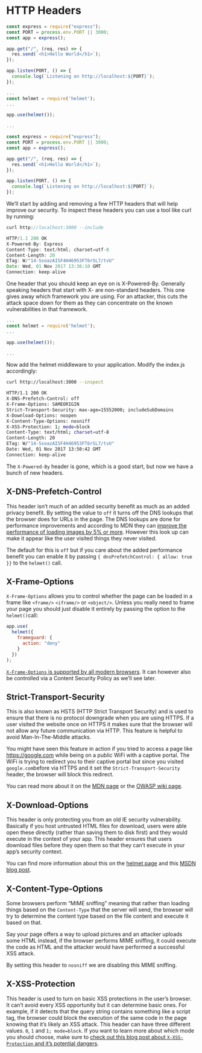 # HTTP Headers

```js
const express = require("express");
const PORT = process.env.PORT || 3000;
const app = express();

app.get("/", (req, res) => {
  res.send(`<h1>Hello World</h1>`);
});

app.listen(PORT, () => {
  console.log(`Listening on http://localhost:${PORT}`);
});
```

```js
...
const helmet = require('helmet');
...

app.use(helmet());

...
```

```js
const express = require("express");
const PORT = process.env.PORT || 3000;
const app = express();

app.get("/", (req, res) => {
  res.send(`<h1>Hello World</h1>`);
});

app.listen(PORT, () => {
  console.log(`Listening on http://localhost:${PORT}`);
});
```

We’ll start by adding and removing a few HTTP headers that will help improve our security. To inspect these headers you can use a tool like curl by running:

```js
curl http://localhost:3000 --include

HTTP/1.1 200 OK
X-Powered-By: Express
Content-Type: text/html; charset=utf-8
Content-Length: 20
ETag: W/"14-SsoazAISF4H46953FT6rSL7/tvU"
Date: Wed, 01 Nov 2017 13:36:10 GMT
Connection: keep-alive
```

One header that you should keep an eye on is X-Powered-By. Generally speaking headers that start with X- are non-standard headers. This one gives away which framework you are using. For an attacker, this cuts the attack space down for them as they can concentrate on the known vulnerabilities in that framework.

```js
...
const helmet = require('helmet');
...

app.use(helmet());

...
```

Now add the helmet middleware to your application. Modify the index.js accordingly:

```sh
curl http://localhost:3000 --inspect

HTTP/1.1 200 OK
X-DNS-Prefetch-Control: off
X-Frame-Options: SAMEORIGIN
Strict-Transport-Security: max-age=15552000; includeSubDomains
X-Download-Options: noopen
X-Content-Type-Options: nosniff
X-XSS-Protection: 1; mode=block
Content-Type: text/html; charset=utf-8
Content-Length: 20
ETag: W/"14-SsoazAISF4H46953FT6rSL7/tvU"
Date: Wed, 01 Nov 2017 13:50:42 GMT
Connection: keep-alive
```

The `X-Powered-By` header is gone, which is a good start, but now we have a bunch of new headers.

## X-DNS-Prefetch-Control

This header isn’t much of an added security benefit as much as an added privacy benefit. By setting the value to `off` it turns off the DNS lookups that the browser does for URLs in the page. The DNS lookups are done for performance improvements and according to MDN they can [improve the performance of loading images by 5% or more](https://developer.mozilla.org/en-US/docs/Web/HTTP/Headers/X-DNS-Prefetch-Control). However this look up can make it appear like the user visited things they never visited.

The default for this is `off` but if you care about the added performance benefit you can enable it by passing `{ dnsPrefetchControl: { allow: true }}` to the `helmet()` call.

## X-Frame-Options

`X-Frame-Options` allows you to control whether the page can be loaded in a frame like `<frame/>` `<iframe/>` or `<object/>`. Unless you really need to frame your page you should just disable it entirely by passing the option to the `helmet()`call:

```js
app.use(
  helmet({
    frameguard: {
      action: "deny"
    }
  })
);
```

[`X-Frame-Options` is supported by all modern browsers](http://caniuse.com/#feat=x-frame-options). It can however also be controlled via a Content Security Policy as we’ll see later.

## Strict-Transport-Security

This is also known as HSTS (HTTP Strict Transport Security) and is used to ensure that there is no protocol downgrade when you are using HTTPS. If a user visited the website once on HTTPS it makes sure that the browser will not allow any future communication via HTTP. This feature is helpful to avoid Man-In-The-Middle attacks.

You might have seen this feature in action if you tried to access a page like https://google.com while being on a public WiFi with a captive portal. The WiFi is trying to redirect you to their captive portal but since you visited `google.com`before via HTTPS and it set the `Strict-Transport-Security` header, the browser will block this redirect.

You can read more about it on the [MDN page](https://developer.mozilla.org/en-US/docs/Web/HTTP/Headers/Strict-Transport-Security) or the [OWASP wiki page](https://www.owasp.org/index.php/HTTP_Strict_Transport_Security_Cheat_Sheet).

## X-Download-Options

This header is only protecting you from an old IE security vulnerability. Basically if you host untrusted HTML files for download, users were able open these directly (rather than saving them to disk first) and they would execute in the context of your app. This header ensures that users download files before they open them so that they can’t execute in your app’s security context.

You can find more information about this on the [helmet page](https://helmetjs.github.io/docs/ienoopen/) and this [MSDN blog post](https://blogs.msdn.microsoft.com/ie/2008/07/02/ie8-security-part-v-comprehensive-protection/).

## X-Content-Type-Options

Some browsers perform “MIME sniffing” meaning that rather than loading things based on the `Content-Type` that the server will send, the browser will try to determine the content type based on the file content and execute it based on that.

Say your page offers a way to upload pictures and an attacker uploads some HTML instead, if the browser performs MIME sniffing, it could execute the code as HTML and the attacker would have performed a successful XSS attack.

By setting this header to `nosniff` we are disabling this MIME sniffing.

## X-XSS-Protection

This header is used to turn on basic XSS protections in the user’s browser. It can’t avoid every XSS opportunity but it can determine basic ones. For example, if it detects that the query string contains something like a script tag, the browser could block the execution of the same code in the page knowing that it’s likely an XSS attack. This header can have three different values. `0`, `1` and `1; mode=block`. If you want to learn more about which mode you should choose, make sure to [check out this blog post about `X-XSS-Protection` and it’s potential dangers](https://blog.innerht.ml/the-misunderstood-x-xss-protection/).
